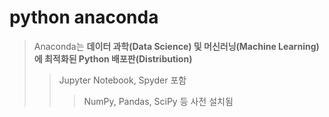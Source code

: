 # python anaconda

> Anaconda는 **데이터 과학(Data Science) 및 머신러닝(Machine Learning)에 최적화된 Python 배포판(Distribution)**
>
> > Jupyter Notebook, Spyder 포함
> >
> > > NumPy, Pandas, SciPy 등 사전 설치됨
